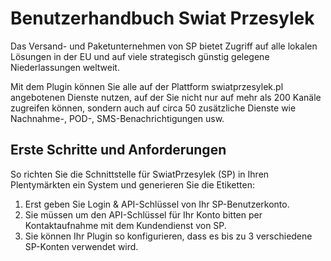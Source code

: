 # Benutzerhandbuch Swiat Przesylek

Das Versand- und Paketunternehmen von SP bietet Zugriff auf alle lokalen Lösungen in der EU und auf viele strategisch günstig gelegene Niederlassungen weltweit.

Mit dem Plugin können Sie alle auf der Plattform swiatprzesylek.pl angebotenen Dienste nutzen, auf der Sie nicht nur auf mehr als 200 Kanäle zugreifen können, sondern auch auf circa 50 zusätzliche Dienste wie Nachnahme-, POD-, SMS-Benachrichtigungen usw.

## Erste Schritte und Anforderungen
 
So richten Sie die Schnittstelle für SwiatPrzesylek (SP) in Ihren Plentymärkten ein System und generieren Sie die Etiketten:
1. Erst geben Sie Login & API-Schlüssel von Ihr SP-Benutzerkonto.
2. Sie müssen um den API-Schlüssel für Ihr Konto bitten per Kontaktaufnahme mit dem Kundendienst von SP.
3. Sie können Ihr Plugin so konfigurieren, dass es bis zu 3 verschiedene SP-Konten verwendet wird.
 